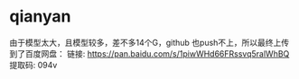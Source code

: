 # qianyan
由于模型太大，且模型较多，差不多14个G，github 也push不上，所以最终上传到了百度网盘：
链接: https://pan.baidu.com/s/1piwWHd66FRssvq5ralWhBQ 提取码: 094v
